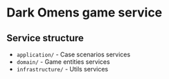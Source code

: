 # Dark Omens game service

## Service structure

- `application/` - Case scenarios services
- `domain/` - Game entities services
- `infrastructure/` - Utils services
